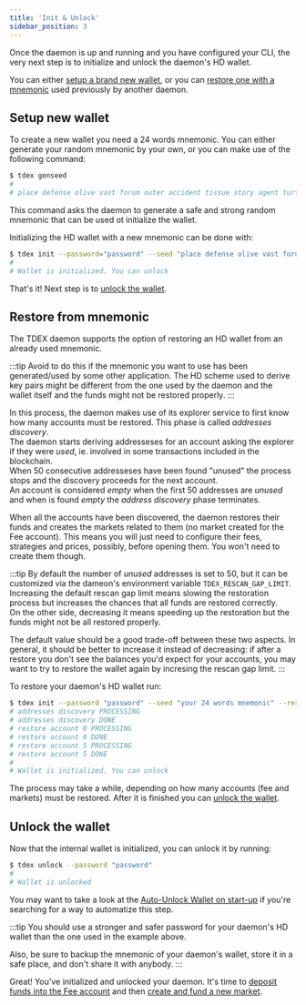 ```yaml
---
title: 'Init & Unlock'
sidebar_position: 3
---
```


Once the daemon is up and running and you have configured your CLI, the very next step is to initialize and unlock the daemon's HD wallet.

You can either [setup a brand new wallet](#setup-new-wallet), or you can [restore one with a mnemonic](#restore-from-mnemonic) used previously by another daemon.

## Setup new wallet

To create a new wallet you need a 24 words mnemonic. You can either generate your random mnemonic by your own, or you can make use of the following command:

```bash
$ tdex genseed
# 
# place defense olive vast forum outer accident tissue story agent turtle desert wool wink device glass cruise chalk simple club enforce borrow health fat
```

This command asks the daemon to generate a safe and strong random mnemonic that can be used ot initialize the wallet.

Initializing the HD wallet with a new mnemonic can be done with:

```bash
$ tdex init --password="password" --seed "place defense olive vast forum outer accident tissue story agent turtle desert wool wink device glass cruise chalk simple club enforce borrow health fat"
#
# Wallet is initialized. You can unlock
```

That's it! Next step is to [unlock the wallet](#unlock-the-wallet).

## Restore from mnemonic

The TDEX daemon supports the option of restoring an HD wallet from an already used mnemonic.

:::tip
Avoid to do this if the mnemonic you want to use has been generated/used by some other application. The HD scheme used to derive key pairs might be different from the one used by the daemon and the wallet itself and the funds might not be restored properly.
:::

In this process, the daemon makes use of its explorer service to first know how many accounts must be restored. This phase is called *addresses discovery*.  
The daemon starts deriving addresseses for an account asking the explorer if they were *used*, ie. involved in some transactions included in the blockchain.  
When 50 consecutive addresseses have been found "unused" the process stops and the discovery proceeds for the next account.  
An account is considered *empty* when the first 50 addresses are *unused* and when is found *empty* the *address discovery* phase terminates.

When all the accounts have been discovered, the daemon restores their funds and creates the markets related to them (no market created for the Fee account). This means you will just need to configure their fees, strategies and prices, possibly, before opening them. You won't need to create them though.

:::tip
By default the number of *unused* addresses is set to 50, but it can be customized via the dameon's environment variable `TDEX_RESCAN_GAP_LIMIT`.  
Increasing the default rescan gap limit means slowing the restoration process but increases the chances that all funds are restored correctly.  
On the other side, decreasing it means speeding up the restoration but the funds might not be all restored properly.

The default value should be a good trade-off between these two aspects. In general, it should be better to increase it instead of decreasing: if after a restore you don't see the balances you'd expect for your accounts, you may want to try to restore the wallet again by incresing the rescan gap limit.
:::

To restore your daemon's HD wallet run:

```bash
$ tdex init --password "password" --seed "your 24 words mnemonic" --restore
# addresses discovery PROCESSING
# addresses discovery DONE
# restore account 0 PROCESSING
# restore account 0 DONE
# restore account 5 PROCESSING
# restore account 5 DONE
#
# Wallet is initialized. You can unlock
```

The process may take a while, depending on how many accounts (fee and markets) must be restored. After it is finished you can [unlock the wallet](#unlock-the-wallet).



## Unlock the wallet

Now that the internal wallet is initialized, you can unlock it by running:

```bash
$ tdex unlock --password "password"
#
# Wallet is unlocked
```

You may want to take a look at the [Auto-Unlock Wallet on start-up](getting_started/run_prod.md#auto-unlock-wallet-on-start-up) if you're searching for a way to automatize this step.

:::tip
You should use a stronger and safer password for your daemon's HD wallet than the one used in the example above.

Also, be sure to backup the mnemonic of your daemon's wallet, store it in a safe place, and don't share it with anybody.
:::

Great! You've initialized and unlocked your daemon. It's time to [deposit funds into the Fee account](fee_account.md) and then [create and fund a new market](market/deposit_funds.md).
